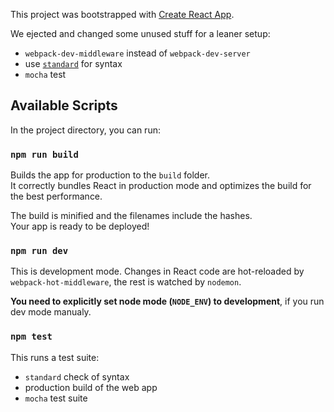 This project was bootstrapped with [Create React App](https://github.com/facebook/create-react-app).

We ejected and changed some unused stuff for a leaner setup:
* `webpack-dev-middleware` instead of `webpack-dev-server`
* use [`standard`](https://github.com/standard/standard) for syntax
* `mocha` test

## Available Scripts

In the project directory, you can run:

### `npm run build`

Builds the app for production to the `build` folder.<br>
It correctly bundles React in production mode and optimizes the build for the best performance.

The build is minified and the filenames include the hashes.<br>
Your app is ready to be deployed!

### `npm run dev`

This is development mode. Changes in React code are hot-reloaded by `webpack-hot-middleware`,
the rest is watched by `nodemon`.

**You need to explicitly set node mode (`NODE_ENV`) to development**, if you run dev mode manualy.

### `npm test`

This runs a test suite:
* `standard` check of syntax
* production build of the web app
* `mocha` test suite
